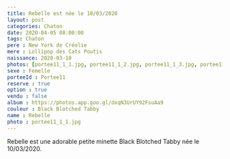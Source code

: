 ```yaml
---
title: Rebelle est née le 10/03/2020
layout: post
categories: Chaton
date: 2020-04-05 08:00:00
tags: Chaton
pere : New York de Créolie
mere : Lollipop des Cats Poutis
naissance: 2020-03-10
photos: [portee11_1_1.jpg, portee11_1_2.jpg, portee11_1_3.jpg, portee11_1_4.jpg, portee11_1_5.jpg]
sexe : Femelle
porteeId : Portee11
reserve : true
option : true
vendu : false
album : https://photos.app.goo.gl/dxqN3UrUY92FsuAa9
couleur : Black Blotched Tabby
name : Rebelle
photo : portee11_1_1.jpg
---
```


Rebelle est une adorable petite minette Black Blotched Tabby née le 10/03/2020.
